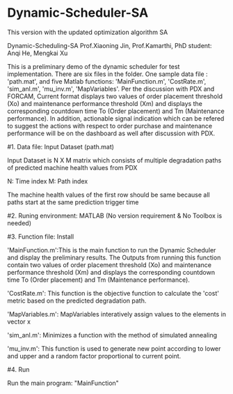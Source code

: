 # Dynamic-Scheduler-SA
This version with the updated optimization algorithm SA

Dynamic-Scheduling-SA
Prof.Xiaoning Jin, Prof.Kamarthi, PhD student: Anqi He, Mengkai Xu

This is a preliminary demo of the dynamic scheduler for test implementation. There are six files in the folder. One sample data file : 'path.mat', and five Matlab functions: 'MainFunction.m', 'CostRate.m', 'sim_anl.m', 'mu_inv.m', 'MapVariables'. Per the discussion with PDX and FORCAM, Current format displays two values of order placement threshold (Xo) and maintenance performance threshold (Xm) and displays the corresponding countdown time To (Order placement) and Tm (Maintenance performance).  In addition, actionable signal indication which can be refered to suggest the actions with respect to order purchase and maintenance performance will be on the dashboard as well after discussion with PDX.

#1. Data file: Input Dataset (path.mat)

Input Dataset is N X M matrix which consists of multiple degradation paths of predicted machine health values from PDX

N: Time index
M: Path index

The machine health values of the first row should be same because all paths start at the same prediction trigger time

#2. Runing environment: MATLAB (No version requirement & No Toolbox is needed)

#3. Function file: Install

'MainFunction.m':This is the main function to run the Dynamic Scheduler and display the preliminary results. The Outputs from running this function contain two values of order placement threshold (Xo) and maintenance performance threshold (Xm) and displays the corresponding countdown time To (Order placement) and Tm (Maintenance performance).

'CostRate.m': This function is the objective function to calculate the 'cost' metric based on the predicted degradation path.

'MapVariables.m': MapVariables interatively assign values to the elements in vector x

'sim_anl.m': Minimizes a function with the method of simulated annealing

'mu_inv.m': This function is used to generate new point according to lower and upper and a random factor proportional to current point.

#4. Run

Run the main program: "MainFunction"
